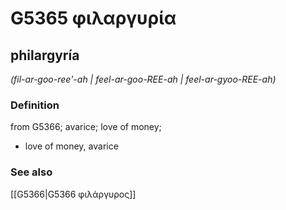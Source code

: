 # G5365 φιλαργυρία

## philargyría

_(fil-ar-goo-ree'-ah | feel-ar-goo-REE-ah | feel-ar-gyoo-REE-ah)_

### Definition

from G5366; avarice; love of money; 

- love of money, avarice

### See also

[[G5366|G5366 φιλάργυρος]]
